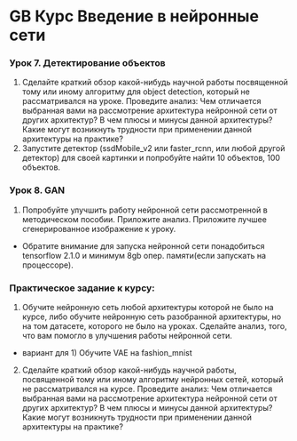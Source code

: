 # GB Курс Введение в нейронные сети


### Урок 7. Детектирование объектов
1.	Сделайте краткий обзор какой-нибудь научной работы посвященной тому или иному алгоритму для object detection, который не рассматривался на уроке. Проведите анализ: Чем отличается выбранная вами на рассмотрение архитектура нейронной сети от других архитектур? В чем плюсы и минусы данной архитектуры? Какие могут возникнуть трудности при применении данной архитектуры на практике?
2.	Запустите детектор (ssdMobile_v2 или faster_rcnn, или любой другой детектор) для своей картинки и попробуйте найти 10 объектов, 100 объектов.


### Урок 8. GAN

1. Попробуйте улучшить работу нейронной сети рассмотренной в методическом пособии. 
Приложите анализ. Приложите лучшее сгенерированное изображение к уроку.  
* Обратите внимание для запуска нейронной сети понадобиться tensorflow 2.1.0 и минимум 8gb опер. памяти(если запускать на процессоре).


### Практическое задание к курсу:
1.	Обучите нейронную сеть любой архитектуры которой не было на курсе, либо обучите нейронную сеть разобранной архитектуры, но на том датасете, которого не было на уроках. Сделайте анализ, того, что вам помогло в улучшения работы нейронной сети.
* вариант для 1) Обучите VAE на fashion_mnist

2.	Сделайте краткий обзор какой-нибудь научной работы, посвященной тому или иному алгоритму нейронных сетей, который не рассматривался на курсе. Проведите анализ: Чем отличается выбранная вами на рассмотрение архитектура нейронной сети от других архитектур? В чем плюсы и минусы данной архитектуры? Какие могут возникнуть трудности при применении данной архитектуры на практике?

